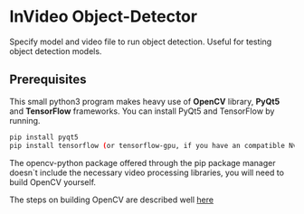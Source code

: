# InVideo Object-Detector
Specify model and video file to run object detection. Useful for testing object detection models.

## Prerequisites

This small python3 program makes heavy use of **OpenCV** library,  **PyQt5** and **TensorFlow** frameworks. 
You can install PyQt5 and TensorFlow by running.
 ```bash
 pip install pyqt5
 pip install tensorflow (or tensorflow-gpu, if you have an compatible Nvidia GPU)
 ```
The opencv-python package offered through the pip package manager doesn`t include the necessary video processing libraries, you will need to build OpenCV yourself.

The steps on building OpenCV are described well [here](https://docs.opencv.org/3.0-beta/doc/py_tutorials/py_setup/py_setup_in_windows/py_setup_in_windows.html)


